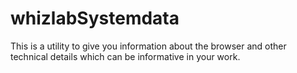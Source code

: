# whizlabSystemdata
This is a utility to give you information about the browser and other technical details which can be informative in your work.
